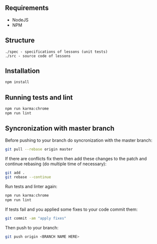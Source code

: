 Requirements
------------

* NodeJS
* NPM

Structure
---------

```
./spec - specifications of lessons (unit tests)
./src - source code of lessons
```

Installation
------------

```sh
npm install
```

Running tests and lint
-------------
```sh
npm run karma:chrome
npm run lint
```

Syncronization with master branch
---------------------------------

Before pushing to your branch do syncronization with the master branch:

```sh
git pull --rebase origin master
```

If there are conflicts fix them then add these changes to the patch and continue rebasing (do multiple time of necessary):
```sh
git add .
git rebase --continue
```

Run tests and linter again:
```sh
npm run karma:chrome
npm run lint
```

If tests fail and you applied some fixes to your code commit them:
```sh
git commit -am "apply fixes"
```

Then push to your branch:
```sh
git push origin <BRANCH NAME HERE>
```

